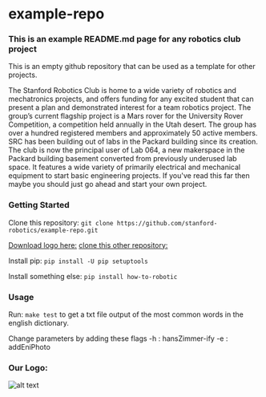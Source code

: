 # example-repo

### This is an example README.md page for any robotics club project

This is an empty github repository that can be used as a template for other projects. 

The Stanford Robotics Club is home to a wide variety of robotics and mechatronics projects, and offers funding for any excited student that can present a plan and demonstrated interest for a team robotics project. The group’s current flagship project is a Mars rover for the University Rover Competition, a competition held annually in the Utah desert. The group has over a hundred registered members and approximately 50 active members. SRC has been building out of labs in the Packard building since its creation. The club is now the principal user of Lab 064, a new makerspace in the Packard building basement converted from previously underused lab space. It features a wide variety of primarily electrical and mechanical equipment to start basic engineering projects. If you've read this far then maybe you should just go ahead and start your own project.

### Getting Started

Clone this repository:
`git clone https://github.com/stanford-robotics/example-repo.git`

[Download logo here:](https://www.google.com)
[clone this other repository:](https://www.google.com)

Install pip:
`pip install -U pip setuptools`

Install something else:
`pip install how-to-robotic`

### Usage

Run:
`make test` to get a txt file output of the most common words in the english dictionary.

Change parameters by adding these flags
-h : hansZimmer-ify
-e : addEniPhoto

### Our Logo: 
![alt text][logo]

[logo]: https://static1.squarespace.com/static/567b0bfb7086d78817a7503e/t/56f594824c2f85218accd3a3/1458934950541/ "SRC Logo"
